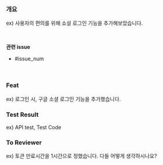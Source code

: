 ### 개요
ex) 사용자의 편의를 위해 쇼설 로그인 기능을 추가해보았습니다. 

<br>

**관련 issue**
- #issue_num

<br>

### Feat
ex) 로그인 시, 구글 소셜 로그인 기능을 추가했습니다.

### Test Result
ex) API test, Test Code

### To Reviewer
ex) 토큰 만료시간을 1시간으로 정했습니다. 다들 어떻게 생각하시나요? 
